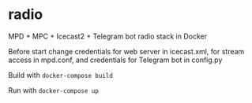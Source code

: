 # radio
MPD + MPC + Icecast2 + Telegram bot radio stack in Docker

Before start change credentials for web server in icecast.xml, for stream access in mpd.conf, and credentials for Telegram bot in config.py

Build with `docker-compose build`

Run with `docker-compose up`
